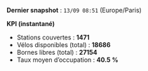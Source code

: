 **Dernier snapshot** : `13/09 08:51` (Europe/Paris)

**KPI (instantané)**

- Stations couvertes : **1471**
- Vélos disponibles (total) : **18686**
- Bornes libres (total) : **27154**
- Taux moyen d’occupation : **40.5 %**
